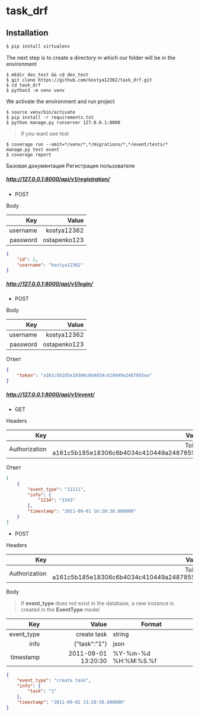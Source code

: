# task_drf

## Installation
```bash
$ pip install virtualenv
```

The next step is to create a directory in which our folder will be in the environment
```linux
$ mkdir dev_test && cd dev_test
$ git clone https://github.com/kostya12362/task_drf.git
$ cd task_drf
$ python3 -m venv venv
```
We activate the environment and run project
```linux
$ source venv/bin/activate
$ pip install -r requirements.txt
$ python manage.py runserver 127.0.0.1:8000
```
> if you want see test
```linux
$ coverage run --omit=*/venv/*,*/migrations/*,*/event/tests/* manage.py test event
$ coverage report
```

Базовая документация
Регистрация пользователя

##### http://127.0.0.1:8000/api/v1/registration/ </br>
* POST <br/>

Body <br/>

| Key | Value |
|-:|-:|
| username | kostya12362 |
| password | ostapenko123 |
```json
{
    "id": 2,
    "username": "kostya12362"
}
```


##### http://127.0.0.1:8000/api/v1/login/ <br/>
* POST <br/>

Body <br/>

| Key | Value |
|-:|-:|
| username | kostya12362 |
| password | ostapenko123 |

Ответ
```json
{
    "token": "a161c5b185e18306c6b4034c410449a2487855ea"
}
```


##### http://127.0.0.1:8000/api/v1/event/ <br/>
* GET <br/>

Headers <br/>

| Key | Value |
|-:|-:|
| Authorization | Token a161c5b185e18306c6b4034c410449a2487855ea |

Ответ <br/>
```json
[
    {
        "event_type": "11111",
        "info": {
            "1234": "3343"
        },
        "timestamp": "2011-09-01 16:20:30.000000"
    }
]
```

* POST <br/>

Headers <br/>

| Key | Value |
|-:|-:|
| Authorization | Token a161c5b185e18306c6b4034c410449a2487855ea |

Body <br/>

> If __event_type__ does not exist in the database, a new instance is created in the __EventType__ model

| Key | Value | Format |
|-:|-:|-|
| event_type | create task | string |
| info | {"task":"1"} | json |
| timestamp | 2011-09-01 13:20:30 | %Y-%m-%d %H:%M:%S.%f |

```json 
{
    "event_type": "create task",
    "info": {
        "task": "1"
    },
    "timestamp": "2011-09-01 13:20:30.000000"
}
```

